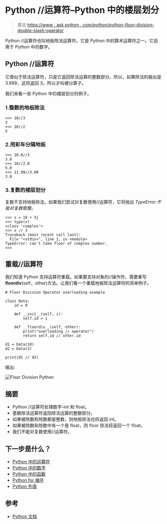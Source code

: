 # Python //运算符–Python 中的楼层划分

> 原文:[https://www . ask python . com/python/python-floor-division-double-slash-operator](https://www.askpython.com/python/python-floor-division-double-slash-operator)

Python //运算符也叫地板除法运算符。它是 Python 中的算术运算符之一。它适用于 Python 中的数字。

## Python //运算符

它类似于除法运算符，只是它返回除法运算的整数部分。所以，如果除法的输出是 3.999，这将返回 3。所以才叫楼分算子。

我们来看一些 Python 中的楼层划分的例子。

### 1.整数的地板除法

```
>>> 10//3
3
>>> 10//2
5

```

### 2.用彩车分隔地板

```
>>> 10.0//3
3.0
>>> 10//2.0
5.0
>>> 11.99//3.00
3.0

```

### 3.复数的楼层划分

复数不支持地板除法。如果我们尝试对复数使用//运算符，它将抛出 *TypeError:不能对复数取整。*

```
>>> x = 10 + 3j
>>> type(x)
<class 'complex'>
>>> x // 3
Traceback (most recent call last):
  File "<stdin>", line 1, in <module>
TypeError: can't take floor of complex number.
>>> 

```

## 重载//运算符

我们知道 Python 支持运算符重载。如果要支持对象的//操作符，需要重写 __floordiv__(self，other)方法。让我们看一个重载地板除法运算符的简单例子。

```
# Floor Division Operator overloading example

class Data:
    id = 0

    def __init__(self, i):
        self.id = i

    def __floordiv__(self, other):
        print("overloading // operator")
        return self.id // other.id

d1 = Data(10)
d2 = Data(3)

print(d1 // d2)

```

输出:

![Floor Division Python](../Images/5aa3ae9b62c24652340399d58c481938.png)

## 摘要

*   Python //运算符处理数字–int 和 float。
*   基数除法运算符返回除法运算的整数部分。
*   如果被除数和除数都是整数，则地板除法也将返回 int。
*   如果被除数和除数中有一个是 float，则 floor 除法将返回一个 float。
*   我们不能对复数使用//运算符。

## 下一步是什么？

*   [Python 中的运算符](https://www.askpython.com/python/python-operators)
*   [Python 中的数字](https://www.askpython.com/python/python-numbers)
*   [Python 中的函数](https://www.askpython.com/python/python-functions)
*   [Python for 循环](https://www.askpython.com/python/python-for-loop)
*   [Python 列表](https://www.askpython.com/python/list/python-list)

## 参考

*   [Python 文档](https://python-reference.readthedocs.io/en/latest/docs/operators/floor_division.html)